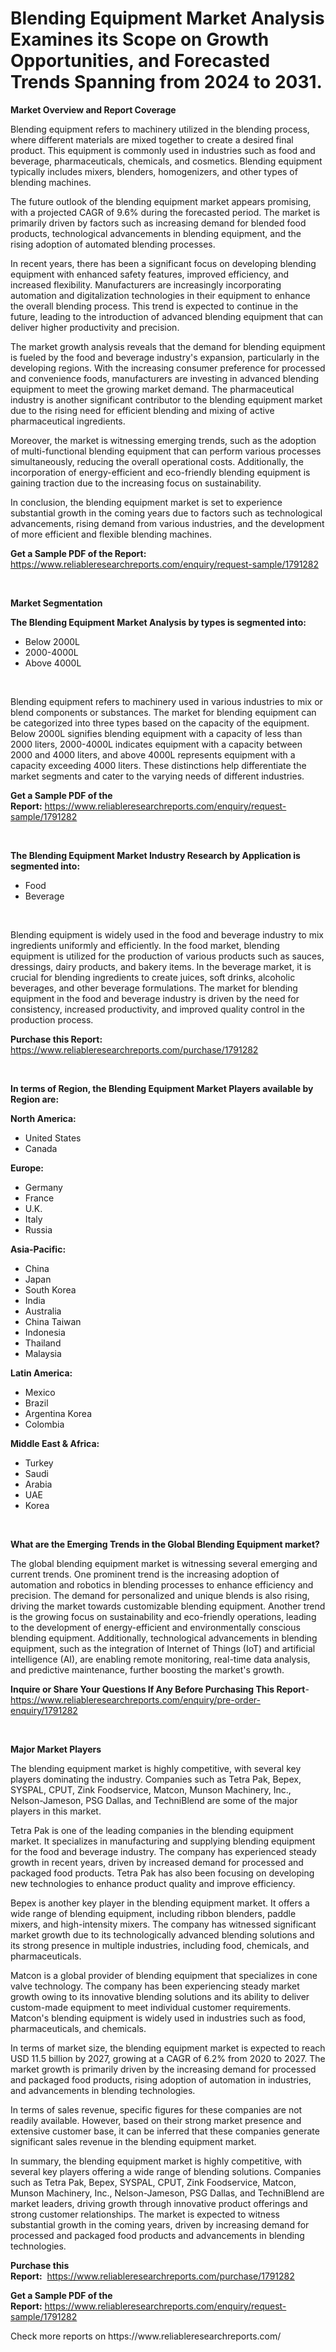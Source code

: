 <p><h1>Blending Equipment Market Analysis Examines its Scope on Growth Opportunities, and Forecasted Trends Spanning from 2024 to 2031.</h1></p><p><strong>Market Overview and Report Coverage</strong></p>
<p><p>Blending equipment refers to machinery utilized in the blending process, where different materials are mixed together to create a desired final product. This equipment is commonly used in industries such as food and beverage, pharmaceuticals, chemicals, and cosmetics. Blending equipment typically includes mixers, blenders, homogenizers, and other types of blending machines.</p><p>The future outlook of the blending equipment market appears promising, with a projected CAGR of 9.6% during the forecasted period. The market is primarily driven by factors such as increasing demand for blended food products, technological advancements in blending equipment, and the rising adoption of automated blending processes.</p><p>In recent years, there has been a significant focus on developing blending equipment with enhanced safety features, improved efficiency, and increased flexibility. Manufacturers are increasingly incorporating automation and digitalization technologies in their equipment to enhance the overall blending process. This trend is expected to continue in the future, leading to the introduction of advanced blending equipment that can deliver higher productivity and precision.</p><p>The market growth analysis reveals that the demand for blending equipment is fueled by the food and beverage industry's expansion, particularly in the developing regions. With the increasing consumer preference for processed and convenience foods, manufacturers are investing in advanced blending equipment to meet the growing market demand. The pharmaceutical industry is another significant contributor to the blending equipment market due to the rising need for efficient blending and mixing of active pharmaceutical ingredients.</p><p>Moreover, the market is witnessing emerging trends, such as the adoption of multi-functional blending equipment that can perform various processes simultaneously, reducing the overall operational costs. Additionally, the incorporation of energy-efficient and eco-friendly blending equipment is gaining traction due to the increasing focus on sustainability.</p><p>In conclusion, the blending equipment market is set to experience substantial growth in the coming years due to factors such as technological advancements, rising demand from various industries, and the development of more efficient and flexible blending machines.</p></p>
<p><strong>Get a Sample PDF of the Report:</strong> <a href="https://www.reliableresearchreports.com/enquiry/request-sample/1791282">https://www.reliableresearchreports.com/enquiry/request-sample/1791282</a></p>
<p>&nbsp;</p>
<p><strong>Market Segmentation</strong></p>
<p><strong>The Blending Equipment Market Analysis by types is segmented into:</strong></p>
<p><ul><li>Below 2000L</li><li>2000-4000L</li><li>Above 4000L</li></ul></p>
<p>&nbsp;</p>
<p><p>Blending equipment refers to machinery used in various industries to mix or blend components or substances. The market for blending equipment can be categorized into three types based on the capacity of the equipment. Below 2000L signifies blending equipment with a capacity of less than 2000 liters, 2000-4000L indicates equipment with a capacity between 2000 and 4000 liters, and above 4000L represents equipment with a capacity exceeding 4000 liters. These distinctions help differentiate the market segments and cater to the varying needs of different industries.</p></p>
<p><strong>Get a Sample PDF of the Report:</strong>&nbsp;<a href="https://www.reliableresearchreports.com/enquiry/request-sample/1791282">https://www.reliableresearchreports.com/enquiry/request-sample/1791282</a></p>
<p>&nbsp;</p>
<p><strong>The Blending Equipment Market Industry Research by Application is segmented into:</strong></p>
<p><ul><li>Food</li><li>Beverage</li></ul></p>
<p>&nbsp;</p>
<p><p>Blending equipment is widely used in the food and beverage industry to mix ingredients uniformly and efficiently. In the food market, blending equipment is utilized for the production of various products such as sauces, dressings, dairy products, and bakery items. In the beverage market, it is crucial for blending ingredients to create juices, soft drinks, alcoholic beverages, and other beverage formulations. The market for blending equipment in the food and beverage industry is driven by the need for consistency, increased productivity, and improved quality control in the production process.</p></p>
<p><strong>Purchase this Report:</strong>&nbsp; <a href="https://www.reliableresearchreports.com/purchase/1791282">https://www.reliableresearchreports.com/purchase/1791282</a></p>
<p>&nbsp;</p>
<p><strong>In terms of Region, the Blending Equipment Market Players available by Region are:</strong></p>
<p>
    <p> <strong> North America: </strong>
        <ul>
            <li>United States</li>
            <li>Canada</li>
        </ul>
        </p> 
    <p> <strong> Europe: </strong>
        <ul>
            <li>Germany</li>
            <li>France</li>
            <li>U.K.</li>
            <li>Italy</li>
            <li>Russia</li>
        </ul>
        </p> 
    <p> <strong> Asia-Pacific: </strong>
        <ul>
            <li>China</li>
            <li>Japan</li>
            <li>South Korea</li>
            <li>India</li>
            <li>Australia</li>
            <li>China Taiwan</li>
            <li>Indonesia</li>
            <li>Thailand</li>
            <li>Malaysia</li>
        </ul>
        </p> 
    <p> <strong> Latin America: </strong>
        <ul>
            <li>Mexico</li>
            <li>Brazil</li>
            <li>Argentina Korea</li>
            <li>Colombia</li>
        </ul>
        </p> 
    <p> <strong> Middle East & Africa: </strong>
        <ul>
            <li>Turkey</li>
            <li>Saudi</li>
            <li>Arabia</li>
            <li>UAE</li>
            <li>Korea</li>
        </ul>
    </p>
    </p>
<p>&nbsp;</p>
<p><strong>What are the Emerging Trends in the Global Blending Equipment market?</strong></p>
<p><p>The global blending equipment market is witnessing several emerging and current trends. One prominent trend is the increasing adoption of automation and robotics in blending processes to enhance efficiency and precision. The demand for personalized and unique blends is also rising, driving the market towards customizable blending equipment. Another trend is the growing focus on sustainability and eco-friendly operations, leading to the development of energy-efficient and environmentally conscious blending equipment. Additionally, technological advancements in blending equipment, such as the integration of Internet of Things (IoT) and artificial intelligence (AI), are enabling remote monitoring, real-time data analysis, and predictive maintenance, further boosting the market's growth.</p></p>
<p><strong>Inquire or Share Your Questions If Any Before Purchasing This Report</strong>- <a href="https://www.reliableresearchreports.com/enquiry/pre-order-enquiry/1791282">https://www.reliableresearchreports.com/enquiry/pre-order-enquiry/1791282</a></p>
<p>&nbsp;</p>
<p><strong>Major Market Players</strong></p>
<p><p>The blending equipment market is highly competitive, with several key players dominating the industry. Companies such as Tetra Pak, Bepex, SYSPAL, CPUT, Zink Foodservice, Matcon, Munson Machinery, Inc., Nelson-Jameson, PSG Dallas, and TechniBlend are some of the major players in this market.</p><p>Tetra Pak is one of the leading companies in the blending equipment market. It specializes in manufacturing and supplying blending equipment for the food and beverage industry. The company has experienced steady growth in recent years, driven by increased demand for processed and packaged food products. Tetra Pak has also been focusing on developing new technologies to enhance product quality and improve efficiency.</p><p>Bepex is another key player in the blending equipment market. It offers a wide range of blending equipment, including ribbon blenders, paddle mixers, and high-intensity mixers. The company has witnessed significant market growth due to its technologically advanced blending solutions and its strong presence in multiple industries, including food, chemicals, and pharmaceuticals.</p><p>Matcon is a global provider of blending equipment that specializes in cone valve technology. The company has been experiencing steady market growth owing to its innovative blending solutions and its ability to deliver custom-made equipment to meet individual customer requirements. Matcon's blending equipment is widely used in industries such as food, pharmaceuticals, and chemicals.</p><p>In terms of market size, the blending equipment market is expected to reach USD 11.5 billion by 2027, growing at a CAGR of 6.2% from 2020 to 2027. The market growth is primarily driven by the increasing demand for processed and packaged food products, rising adoption of automation in industries, and advancements in blending technologies.</p><p>In terms of sales revenue, specific figures for these companies are not readily available. However, based on their strong market presence and extensive customer base, it can be inferred that these companies generate significant sales revenue in the blending equipment market.</p><p>In summary, the blending equipment market is highly competitive, with several key players offering a wide range of blending solutions. Companies such as Tetra Pak, Bepex, SYSPAL, CPUT, Zink Foodservice, Matcon, Munson Machinery, Inc., Nelson-Jameson, PSG Dallas, and TechniBlend are market leaders, driving growth through innovative product offerings and strong customer relationships. The market is expected to witness substantial growth in the coming years, driven by increasing demand for processed and packaged food products and advancements in blending technologies.</p></p>
<p><strong>Purchase this Report:</strong>&nbsp;&nbsp;<a href="https://www.reliableresearchreports.com/purchase/1791282">https://www.reliableresearchreports.com/purchase/1791282</a></p>
<p></p>
<p><strong>Get a Sample PDF of the Report:</strong>&nbsp;<a href="https://www.reliableresearchreports.com/enquiry/request-sample/1791282">https://www.reliableresearchreports.com/enquiry/request-sample/1791282</a></p>
<p>Check more reports on https://www.reliableresearchreports.com/</p>